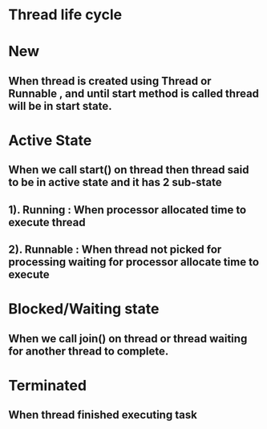# Thread life cycle
# New
## When thread is created using Thread or Runnable , and until start method is called thread will be in start state.
# Active State
## When we call start() on thread then thread said to be in active state and it has 2 sub-state
## 1). Running : When processor allocated time to execute thread
## 2). Runnable : When thread not picked for processing waiting for processor allocate time to execute
# Blocked/Waiting state
## When we call join() on thread or thread waiting for another thread to complete.
# Terminated
## When thread finished executing task
